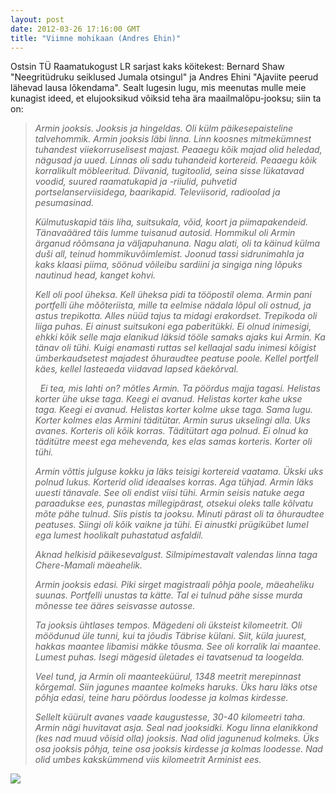 ```yaml
---
layout: post
date: 2012-03-26 17:16:00 GMT
title: "Viimne mohikaan (Andres Ehin)"
---
```

<p>Ostsin TÜ Raamatukogust LR sarjast kaks köitekest: Bernard Shaw "Neegritüdruku seiklused Jumala otsingul" ja Andres Ehini "Ajaviite peerud lähevad lausa lõkendama". Sealt lugesin lugu, mis meenutas mulle meie kunagist ideed, et elujooksikud võiksid teha ära maailmalõpu-jooksu; siin ta on:</p>&#13;
<blockquote>&#13;
<p><em>Armin jooksis. Jooksis ja hingeldas. Oli külm päikesepaisteline talvehommik. Armin jooksis läbi linna. Linn koosnes mitmekümnest tuhandest viiekorruselisest majast. Peaaegu kõik majad olid heledad, nägusad ja uued. Linnas oli sadu tuhandeid kortereid. Peaaegu kõik korralikult möbleeritud. Diivanid, tugitoolid, seina sisse lükatavad voodid, suured raamatukapid ja -riiulid, puhvetid portselanserviisidega, baarikapid. Televiisorid, radioolad ja pesumasinad.</em></p>&#13;
<p><em>Külmutuskapid täis liha, suitsukala, võid, koort ja piimapakendeid. Tänavaääred täis lumme tuisanud autosid. Hommikul oli Armin ärganud rõõmsana ja väljapuhanuna. Nagu alati, oli ta käinud külma duši all, teinud hommikuvõimlemist. Joonud tassi sidrunimahla ja kaks klaasi piima, söönud võileibu sardiini ja singiga ning lõpuks nautinud head, kanget kohvi.</em></p>&#13;
<p><em>Kell oli pool üheksa. Kell üheksa pidi ta tööpostil olema. Armin pani portfelli ühe mõõteriista, mille ta eelmise nädala lõpul oli ostnud, ja astus trepikotta. Alles nüüd tajus ta midagi erakordset. Trepikoda oli liiga puhas. Ei ainust suitsukoni ega paberitükki. Ei olnud inimesigi, ehkki kõik selle maja elanikud läksid tööle samaks ajaks kui Armin. Ka tänav oli tühi. Kuigi enamasti ruttas sel kellaajal sadu inimesi kõigist ümberkaudsetest majadest õhuraudtee peatuse poole. Kellel portfell käes, kellel lasteaeda viidavad lapsed käekõrval.</em></p>&#13;
<p><em>  Ei tea, mis lahti on? mõtles Armin. Ta pöördus majja tagasi. Helistas korter ühe ukse taga. Keegi ei avanud. Helistas korter kahe ukse taga. Keegi ei avanud. Helistas korter kolme ukse taga. Sama lugu. Korter kolmes elas Armini täditütar. Armin surus ukselingi alla. Uks avanes. Korteris oli kõik korras. Täditütart aga polnud. Ei olnud ka täditütre meest ega mehevenda, kes elas samas korteris. Korter oli tühi.</em></p>&#13;
<p><em>Armin võttis julguse kokku ja läks teisigi kortereid vaatama. Ükski uks polnud lukus. Korterid olid ideaalses korras. Aga tühjad. Armin läks uuesti tänavale. See oli endist viisi tühi. Armin seisis natuke aega paraadukse ees, punastas millegipärast, otsekui oleks talle kõlvatu mõte pähe tulnud. Siis pistis ta jooksu. Minuti pärast oli ta õhuraudtee peatuses. Siingi oli kõik vaikne ja tühi. Ei ainustki prügikübet lumel ega lumest hoolikalt puhastatud asfaldil.</em></p>&#13;
<p><em>Aknad helkisid päikesevalgust. Silmipimestavalt valendas linna taga Chere-Mamali mäeahelik.</em></p>&#13;
<p><em>Armin jooksis edasi. Piki sirget magistraali põhja poole, mäeaheliku suunas. Portfelli unustas ta kätte. Tal ei tulnud pähe sisse murda mõnesse tee ääres seisvasse autosse.</em></p>&#13;
<p><em>Ta jooksis ühtlases tempos. Mägedeni oli üksteist kilomeetrit. Oli möödunud üle tunni, kui ta jõudis Täbrise külani. Siit, küla juurest, hakkas maantee libamisi mäkke tõusma. See oli korralik lai maantee. Lumest puhas. Isegi mägesid ületades ei tavatsenud ta loogelda.</em></p>&#13;
<p><em>Veel tund, ja Armin oli maanteeküürul, 1348 meetrit merepinnast kõrgemal. Siin jagunes maantee kolmeks haruks. Üks haru läks otse põhja edasi, teine haru pöördus loodesse ja kolmas kirdesse.</em></p>&#13;
<p><em>Sellelt küürult avanes vaade kaugustesse, 30-40 kilomeetri taha. Armin nägi huvitavat asja. Seal nad jooksidki. Kogu linna elanikkond (kes nad muud võisid olla) jooksis. Nad olid jagunenud kolmeks. Üks osa jooksis põhja, teine osa jooksis kirdesse ja kolmas loodesse. Nad olid umbes kakskümmend viis kilomeetrit Arminist ees.</em></p>&#13;
</blockquote>&#13;
<p><em><img src="http://media.tumblr.com/tumblr_m1i5q13qSE1qjcjk2.jpg" /></em></p> 